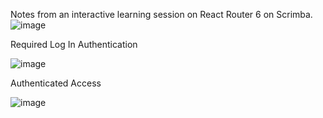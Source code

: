 Notes from an interactive learning session on React Router 6 on Scrimba. 
![image](https://github.com/user-attachments/assets/16155251-f61e-4fc4-8087-944e8ee49d29)

Required Log In Authentication

![image](https://github.com/user-attachments/assets/2a4a038f-a486-457d-98e2-49db200b2d05)

Authenticated Access

![image](https://github.com/user-attachments/assets/4e25004f-b088-419f-9d07-ad3c0792c316)

